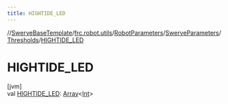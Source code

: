 ```yaml
---
title: HIGHTIDE_LED
---
```

//[SwerveBaseTemplate](../../../../../index.html)/[frc.robot.utils](../../../index.html)/[RobotParameters](../../index.html)/[SwerveParameters](../index.html)/[Thresholds](index.html)/[HIGHTIDE_LED](-h-i-g-h-t-i-d-e_-l-e-d.html)



# HIGHTIDE_LED



[jvm]\
val [HIGHTIDE_LED](-h-i-g-h-t-i-d-e_-l-e-d.html): [Array](https://kotlinlang.org/api/latest/jvm/stdlib/kotlin/-array/index.html)&lt;[Int](https://kotlinlang.org/api/latest/jvm/stdlib/kotlin/-int/index.html)&gt;




